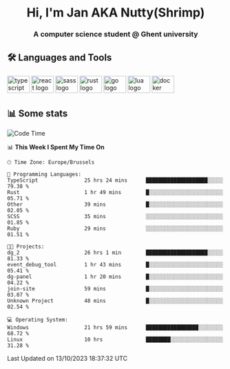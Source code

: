 <h1 align="center">Hi, I'm Jan AKA Nutty(Shrimp)</h1>
<h3 align="center">A computer science student @ Ghent university</h3>

<h2 align="left">🛠️ Languages and Tools</h2>

###

<div align="left">
  <img src="https://cdn.jsdelivr.net/gh/devicons/devicon/icons/typescript/typescript-original.svg" height="40" width="52" alt="typescript logo"  />
  <img src="https://cdn.jsdelivr.net/gh/devicons/devicon/icons/react/react-original.svg" height="40" width="52" alt="react logo"  />
  <img src="https://cdn.jsdelivr.net/gh/devicons/devicon/icons/sass/sass-original.svg" height="40" width="52" alt="sass logo"  />
  <img src="https://cdn.jsdelivr.net/gh/devicons/devicon/icons/rust/rust-plain.svg" height="40" width="52" alt="rust logo"  />
  <img src="https://cdn.jsdelivr.net/gh/devicons/devicon/icons/go/go-original.svg" height="40" width="52" alt="go logo"  />
  <img src="https://cdn.jsdelivr.net/gh/devicons/devicon/icons/lua/lua-original.svg" height="40" width="52" alt="lua logo"  />
  <img src="https://cdn.jsdelivr.net/gh/devicons/devicon/icons/docker/docker-original.svg" height="40" width="52" alt="docker logo"  />
</div>

<h2>📊 Some stats</h2>

<!--START_SECTION:waka-->
![Code Time](http://img.shields.io/badge/Code%20Time-3%2C772%20hrs%2056%20mins-blue)

📊 **This Week I Spent My Time On** 

```text
🕑︎ Time Zone: Europe/Brussels

💬 Programming Languages: 
TypeScript               25 hrs 24 mins      ████████████████████░░░░░   79.38 % 
Rust                     1 hr 49 mins        █░░░░░░░░░░░░░░░░░░░░░░░░   05.71 % 
Other                    39 mins             █░░░░░░░░░░░░░░░░░░░░░░░░   02.05 % 
SCSS                     35 mins             ░░░░░░░░░░░░░░░░░░░░░░░░░   01.85 % 
Ruby                     29 mins             ░░░░░░░░░░░░░░░░░░░░░░░░░   01.51 % 

🐱‍💻 Projects: 
dg_2                     26 hrs 1 min        ████████████████████░░░░░   81.33 % 
event_debug_tool         1 hr 43 mins        █░░░░░░░░░░░░░░░░░░░░░░░░   05.41 % 
dg-panel                 1 hr 20 mins        █░░░░░░░░░░░░░░░░░░░░░░░░   04.22 % 
join-site                59 mins             █░░░░░░░░░░░░░░░░░░░░░░░░   03.07 % 
Unknown Project          48 mins             █░░░░░░░░░░░░░░░░░░░░░░░░   02.54 % 

💻 Operating System: 
Windows                  21 hrs 59 mins      █████████████████░░░░░░░░   68.72 % 
Linux                    10 hrs              ████████░░░░░░░░░░░░░░░░░   31.28 % 
```


 Last Updated on 13/10/2023 18:37:32 UTC
<!--END_SECTION:waka-->
